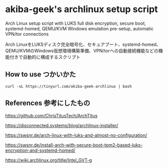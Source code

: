 # akiba-geek's archlinux setup script
Arch Linux setup script with LUKS full disk encryption, secure boot, systemd-homed, QEMU/KVM Windows emulation pre-setup, automatic VPN/tor connections

Arch LinuxをLUKSディスク完全暗号化、セキュアブート、systemd-homed、QEMU/KVMのWindows仮想環境構築準備、VPN/torへの自動接続機能などの機能付きで自動的に構成するスクリプト

## How to use つかいかた
`curl -sL https://tinyurl.com/akiba-geek-archlinux | bash`

## References 参考にしたもの
https://github.com/ChrisTitusTech/ArchTitus

https://disconnected.systems/blog/archlinux-installer/

https://swsnr.de/arch-linux-with-luks-and-almost-no-configuration/

https://swsnr.de/install-arch-with-secure-boot-tpm2-based-luks-encryption-and-systemd-homed/

https://wiki.archlinux.org/title/Intel_GVT-g
